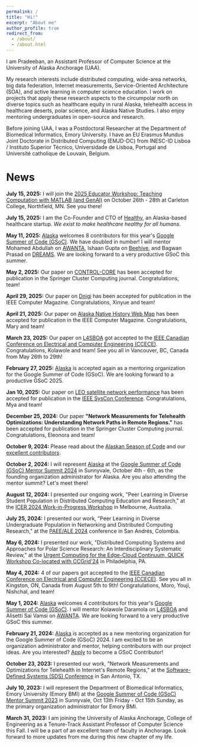 ```yaml
---
permalink: /
title: "Hi!"
excerpt: "About me"
author_profile: true
redirect_from: 
  - /about/
  - /about.html
---
```


I am Pradeeban, an Assistant Professor of Computer Science at the University of Alaska Anchorage (UAA). 

My research interests include distributed computing, wide-area networks, big data federation, Internet measurements, Service-Oriented Architecture (SOA), and active learning in computer science education. I work on projects that apply these research aspects to the circumpolar north on diverse topics such as healthcare equity in rural Alaska, telehealth access in healthcare deserts, polar science, and Alaska Native Studies. I also enjoy mentoring undergraduates in open-source and research.

Before joining UAA, I was a Postdoctoral Researcher at the Department of Biomedical Informatics, Emory University. I have an EU Erasmus Mundus Joint Doctorate in Distributed Computing (EMJD-DC) from INESC-ID Lisboa / Instituto Superior Técnico, Universidade de Lisboa, Portugal and Université catholique de Louvain, Belgium. 


News
======

**July 15, 2025:** I will join the [2025 Educator Workshop: Teaching Computation with MATLAB (and GenAI)](https://serc.carleton.edu/teaching_computation/workshop_2025/index.html) on October 26th - 28th at Carleton College, Northfield, MN. See you there!

**July 15, 2025:** I am the Co-Founder and CTO of [Healthy](https://healthy.inc/), an Alaska-based healthcare startup. _We exist to make healthcare healthy for all humans._

**May 11, 2025:** [Alaska](https://github.com/uaanchorage/GSoC/) welcomes 8 contributors for this year's [Google Summer of Code (GSoC)](https://summerofcode.withgoogle.com/programs/2025/organizations/alaska). We have doubled in number! I will mentor Mohamed Abdullah on [AWANTA](https://github.com/KathiraveluLab/AWANTA/), Ishaan Gupta on [Beehive](https://github.com/KathiraveluLab/Beehive/), and Bagwan Prasad on [DREAMS](https://github.com/KathiraveluLab/DREAMS/). We are looking forward to a very productive GSoC this summer.

**May 2, 2025:** Our paper on [CONTROL-CORE](https://github.com/ControlCore-Project) has been accepted for publication in the Springer Cluster Computing journal. Congratulations, team!

**April 29, 2025:** Our paper on [Dnigi](https://github.com/XinyueZhang-Ada/Dnigi) has been accepted for publication in the IEEE Computer Magazine. Congratulations, Xinyue and team!

**April 21, 2025:** Our paper on [Alaska Native History Web Map](https://github.com/mgkollander/ak-history-webmap) has been accepted for publication in the IEEE Computer Magazine. Congratulations, Mary and team!

**March 23, 2025:** Our paper on [L4SBOA](https://github.com/KathiraveluLab/L4SBOA) got accepted to the [IEEE Canadian Conference on Electrical and Computer Engineering (CCECE)](https://ccece2025.ieee.ca/). Congratulations, Kolawole and team! See you all in Vancouver, BC, Canada from May 26th to 29th!

**February 27, 2025:** [Alaska](https://github.com/uaanchorage/GSoC/) is accepted again as a mentoring organization for the Google Summer of Code (GSoC). We are looking forward to a productive GSoC 2025.

**Jan 10, 2025:** Our paper on [LEO satellite network performance](https://github.com/schromya/LEO) has been accepted for publication in the [IEEE SysCon Conference](https://2025.ieeesyscon.org/). Congratulations, Mya and team!

**December 25, 2024:** Our paper **"Network Measurements for Telehealth Optimizations: Understanding Network Paths in Remote Regions."** has been accepted for publication in the Springer Cluster Computing journal. Congratulations, Eleonora and team!

**October 9, 2024:** Please read about the [Alaskan Season of Code](https://github.com/KathiraveluLab/Alaskan-Season-of-Code/) and our [excellent contributors](https://github.com/KathiraveluLab/Alaskan-Season-of-Code/blob/main/List-of-Contributors.md).

**October 2, 2024:** I will represent [Alaska](https://github.com/uaanchorage/GSoC/) at the [Google Summer of Code (GSoC) Mentor Summit 2024](https://sites.google.com/view/2024mentorsummit/) in Sunnyvale, October 4th - 6th, as the founding organization administrator for Alaska. Are you also attending the mentor summit? Let's meet there!

**August 12, 2024:** I presented our ongoing work, "Peer Learning in Diverse Student Population in Distributed Computing Education and Research," at the [ICER 2024 Work-in-Progress Workshop](https://icer2024.acm.org/track/wip) in Melbourne, Australia.

**July 25, 2024:** I presented our work, "Peer Learning in Diverse Undergraduate Population in Networking and Distributed Computing Research," at the [PAEE/ALE 2024](https://paee-ale-2024.pbllatam.org/) conference in San Andrés, Colombia.

**May 6, 2024:** I presented our work, "Distributed Computing Systems and Approaches for Polar Science Research: An Interdisciplinary Systematic Review," at the [Urgent Computing for the Edge-Cloud Continuum, QUICK Workshop Co-located with CCGrid'24](https://quick-workshop.github.io/) in Philadelphia, PA.

**May 4, 2024:** 4 of our papers got accepted to the [IEEE Canadian Conference on Electrical and Computer Engineering (CCECE)](https://ccece2024.ieee.ca). See you all in Kingston, ON, Canada from August 5th to 9th! Congratulations, Moro, Youji, Nishchal, and team!

**May 1, 2024:** [Alaska](https://github.com/uaanchorage/GSoC/) welcomes 4 contributors for this year's [Google Summer of Code (GSoC)](https://summerofcode.withgoogle.com/programs/2024/organizations/alaska). I will mentor Kolawole Daramola on [L4SBOA](https://github.com/KathiraveluLab/L4SBOA) and Alisetti Sai Vamsi on [AWANTA](https://github.com/KathiraveluLab/AWANTA/). We are looking forward to a very productive GSoC this summer.

**February 21, 2024:** [Alaska](https://github.com/uaanchorage/GSoC/) is accepted as a new mentoring organization for the Google Summer of Code (GSoC) 2024. I am excited to be an organization administrator and mentor, helping contributors with our project ideas. Are you interested? [Apply](https://summerofcode.withgoogle.com/) to become a GSoC Contributor!

**October 23, 2023:** I presented our work, "Network Measurements and Optimizations for Telehealth in Internet's Remote Regions," at the [Software-Defined Systems (SDS) Conference](https://emergingtechnet.org/SDS2023/) in San Antonio, TX.

**July 10, 2023:** I will represent the Department of Biomedical Informatics, Emory University (Emory BMI) at the [Google Summer of Code (GSoC) Mentor Summit 2023](https://sites.google.com/view/gsoc2023mentorsummit) in Sunnyvale, Oct 13th Friday - Oct 15th Sunday, as the primary organization administrator for Emory BMI.

**March 31, 2023:** I am joining the University of Alaska Anchorage, College of Engineering as a Tenure-Track Assistant Professor of Computer Science this Fall. I will be a part of an excellent team of faculty in Anchorage. Look forward to more updates from me during this new chapter of my life.
